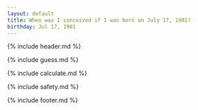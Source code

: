 ```yaml
---
layout: default
title: When was I conceived if I was born on July 17, 1901?
birthday: Jul 17, 1901
---
```


{% include header.md %}

{% include guess.md %}

{% include calculate.md %}

{% include safety.md %}

{% include footer.md %}



